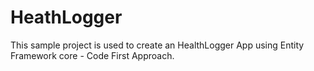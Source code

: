 # HeathLogger
This sample project is used to create an HealthLogger App using Entity Framework core - Code First Approach.

